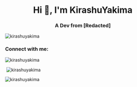 <h1 align="center">Hi 👋, I'm KirashuYakima</h1>
<h3 align="center">A Dev from [Redacted]</h3>

<p align="left"> <img src="https://komarev.com/ghpvc/?username=kirashuyakima&label=Profile%20views&color=0e75b6&style=flat" alt="kirashuyakima" /> </p>

<h3 align="left">Connect with me:</h3>
<p align="left"></p>
<p><img align="center" src="https://github-readme-stats.vercel.app/api/top-langs?username=kirashuyakima&show_icons=true&theme=dark&locale=en&layout=compact" alt="kirashuyakima" /></p>

<p>&nbsp;<img align="center" src="https://github-readme-stats.vercel.app/api?username=kirashuyakima&show_icons=true&theme=dark&locale=en" alt="kirashuyakima" /></p>

<p><img align="center" src="https://github-readme-streak-stats.herokuapp.com/?user=kirashuyakima&theme=dark" alt="kirashuyakima" /></p>
